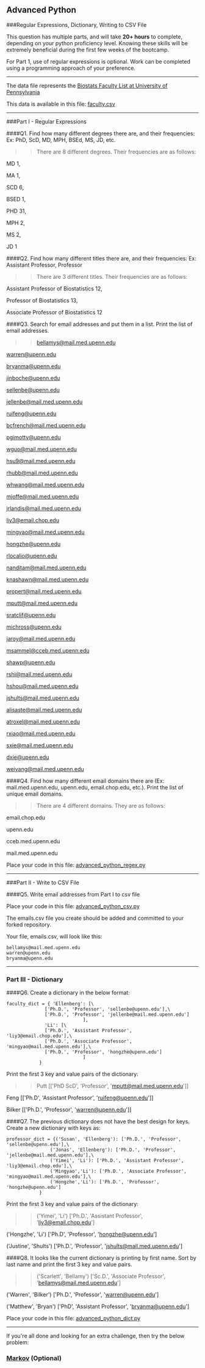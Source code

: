 ## Advanced Python    

###Regular Expressions, Dictionary, Writing to CSV File  

This question has multiple parts, and will take **20+ hours** to complete, depending on your python proficiency level.  Knowing these skills will be extremely beneficial during the first few weeks of the bootcamp.

For Part 1, use of regular expressions is optional.  Work can be completed using a programming approach of your preference. 

---

The data file represents the [Biostats Faculty List at University of Pennsylvania](http://www.med.upenn.edu/cceb/biostat/faculty.shtml)

This data is available in this file:  [faculty.csv](python/faculty.csv)

--- 

###Part I - Regular Expressions  


####Q1. Find how many different degrees there are, and their frequencies: Ex:  PhD, ScD, MD, MPH, BSEd, MS, JD, etc.

>> There are 8 different degrees. Their frequencies are as follows:

MD 1, 

MA 1, 

SCD 6, 

BSED 1, 

PHD 31, 

MPH 2, 

MS 2, 

JD 1



####Q2. Find how many different titles there are, and their frequencies:  Ex:  Assistant Professor, Professor

>> There are 3 different titles. Their frequencies are as follows: 

Assistant Professor of Biostatistics 12, 

Professor of Biostatistics 13, 

Associate Professor of Biostatistics 12


####Q3. Search for email addresses and put them in a list.  Print the list of email addresses.

>> bellamys@mail.med.upenn.edu

warren@upenn.edu

bryanma@upenn.edu

jinboche@upenn.edu

sellenbe@upenn.edu

jellenbe@mail.med.upenn.edu

ruifeng@upenn.edu

bcfrench@mail.med.upenn.edu

pgimotty@upenn.edu

wguo@mail.med.upenn.edu

hsu9@mail.med.upenn.edu

rhubb@mail.med.upenn.edu

whwang@mail.med.upenn.edu

mjoffe@mail.med.upenn.edu

jrlandis@mail.med.upenn.edu

liy3@email.chop.edu

mingyao@mail.med.upenn.edu

hongzhe@upenn.edu

rlocalio@upenn.edu

nanditam@mail.med.upenn.edu

knashawn@mail.med.upenn.edu

propert@mail.med.upenn.edu

mputt@mail.med.upenn.edu

sratclif@upenn.edu

michross@upenn.edu

jaroy@mail.med.upenn.edu

msammel@cceb.med.upenn.edu

shawp@upenn.edu

rshi@mail.med.upenn.edu

hshou@mail.med.upenn.edu

jshults@mail.med.upenn.edu

alisaste@mail.med.upenn.edu

atroxel@mail.med.upenn.edu

rxiao@mail.med.upenn.edu

sxie@mail.med.upenn.edu

dxie@upenn.edu

weiyang@mail.med.upenn.edu



####Q4. Find how many different email domains there are (Ex:  mail.med.upenn.edu, upenn.edu, email.chop.edu, etc.).  Print the list of unique email domains.

>> There are 4 different domains. They are as follows: 

email.chop.edu

upenn.edu

cceb.med.upenn.edu

mail.med.upenn.edu


Place your code in this file: [advanced_python_regex.py](python/advanced_python_regex.py)

---

###Part II - Write to CSV File

####Q5.  Write email addresses from Part I to csv file

Place your code in this file: [advanced_python_csv.py](python/advanced_python_csv.py)

The emails.csv file you create should be added and committed to your forked repository.

Your file, emails.csv, will look like this:
```
bellamys@mail.med.upenn.edu
warren@upenn.edu
bryanma@upenn.edu
```

---

### Part III - Dictionary

####Q6.  Create a dictionary in the below format:
```
faculty_dict = { 'Ellenberg': [\
              ['Ph.D.', 'Professor', 'sellenbe@upenn.edu'],\
              ['Ph.D.', 'Professor', 'jellenbe@mail.med.upenn.edu']
                            ],
              'Li': [\
              ['Ph.D.', 'Assistant Professor', 'liy3@email.chop.edu'],\
              ['Ph.D.', 'Associate Professor', 'mingyao@mail.med.upenn.edu'],\
              ['Ph.D.', 'Professor', 'hongzhe@upenn.edu']
                            ]
            }
```
Print the first 3 key and value pairs of the dictionary:

>> Putt
[['PhD ScD', 'Professor', 'mputt@mail.med.upenn.edu']]

Feng
[['Ph.D', 'Assistant Professor', 'ruifeng@upenn.edu']]

Bilker
[['Ph.D.', 'Professor', 'warren@upenn.edu']]


####Q7.  The previous dictionary does not have the best design for keys.  Create a new dictionary with keys as:

```
professor_dict = {('Susan', 'Ellenberg'): ['Ph.D.', 'Professor', 'sellenbe@upenn.edu'],\
                ('Jonas', 'Ellenberg'): ['Ph.D.', 'Professor', 'jellenbe@mail.med.upenn.edu'],\
                ('Yimei', 'Li'): ['Ph.D.', 'Assistant Professor', 'liy3@email.chop.edu'],\
                ('Mingyao','Li'): ['Ph.D.', 'Associate Professor', 'mingyao@mail.med.upenn.edu'],\
                ('Hongzhe','Li'): ['Ph.D.', 'Professor', 'hongzhe@upenn.edu']
            }
```

Print the first 3 key and value pairs of the dictionary:

>> ('Yimei', 'Li')
['Ph.D.', 'Assistant Professor', 'liy3@email.chop.edu']

('Hongzhe', 'Li')
['Ph.D', 'Professor', 'hongzhe@upenn.edu']

('Justine', 'Shults')
['Ph.D.', 'Professor', 'jshults@mail.med.upenn.edu']


####Q8.  It looks like the current dictionary is printing by first name.  Sort by last name and print the first 3 key and value pairs.  

>> ('Scarlett', 'Bellamy')
['Sc.D.', 'Associate Professor', 'bellamys@mail.med.upenn.edu']

('Warren', 'Bilker')
['Ph.D.', 'Professor', 'warren@upenn.edu']

('Matthew', 'Bryan')
['PhD', 'Assistant Professor', 'bryanma@upenn.edu']

Place your code in this file: [advanced_python_dict.py](python/advanced_python_dict.py)

--- 

If you're all done and looking for an extra challenge, then try the below problem:  

### [Markov](python/markov.py) (Optional)

